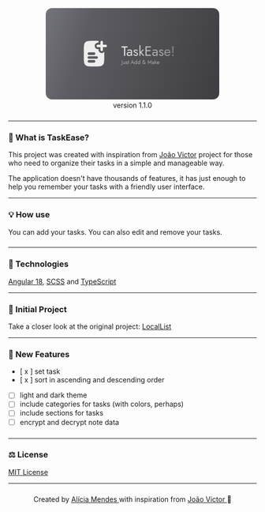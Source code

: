 <div align="center">
    <img src="public/logo_readme.png" width="70%">
</div>
<div align="center">
version 1.1.0
</div>

###

---

###

### 🧠 What is TaskEase?

This project was created with inspiration from [João Victor](https://github.com/joaovictornsv) project for those who need to organize their tasks in a simple and manageable way.

The application doesn't have thousands of features, it has just enough to help you remember your tasks with a friendly user interface.

---

###

### 💡 How use

You can add your tasks. You can also edit and remove your tasks.

###

---

### 🚀 Technologies

[Angular 18](https://angular.dev/), [SCSS](https://sass-lang.com/) and [TypeScript](https://www.typescriptlang.org/)

---

### 🌱 Initial Project

Take a closer look at the original project: [LocalList](https://github.com/joaovictornsv/local-list)

---

### 🐛 New Features

- [ x ] set task
- [ x ] sort in ascending and descending order
- [ ] light and dark theme
- [ ] include categories for tasks (with colors, perhaps)
- [ ] include sections for tasks
- [ ] encrypt and decrypt note data

###

---

### ⚖️ License

[MIT License](https://github.com/aliciamendes/todo-list/blob/main/LICENSE)

---

###

<div align="center">
    <span>Created by <a href="https://github.com/aliciamendes">Alícia Mendes </a>
    with inspiration from <a href="https://github.com/joaovictornsv">João Victor </a> 🚀
    </span>
</div>
